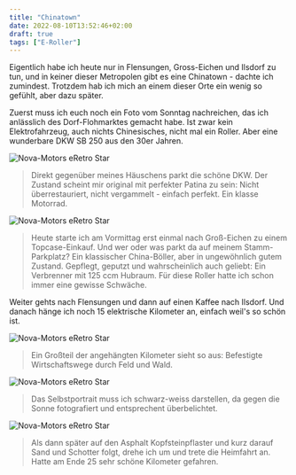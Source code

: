 ```yaml
---
title: "Chinatown"
date: 2022-08-10T13:52:46+02:00
draft: true
tags: ["E-Roller"]
---
```

Eigentlich habe ich heute nur in Flensungen, Gross-Eichen und Ilsdorf zu tun, und in keiner dieser Metropolen gibt es eine Chinatown - dachte ich zumindest. Trotzdem hab ich mich an einem dieser Orte ein wenig so gefühlt, aber dazu später.

Zuerst muss ich euch noch ein Foto vom Sonntag nachreichen, das ich anlässlich des Dorf-Flohmarktes gemacht habe. Ist zwar kein Elektrofahrzeug, auch nichts Chinesisches, nicht mal ein Roller. Aber eine wunderbare DKW SB 250 aus den 30er Jahren.

![Nova-Motors eRetro Star](../08-10-p01.jpg)
> Direkt gegenüber meines Häuschens parkt die schöne DKW. Der Zustand scheint mir original mit perfekter Patina zu sein: Nicht überrestauriert, nicht vergammelt - einfach perfekt. Ein klasse Motorrad.

![Nova-Motors eRetro Star](../08-10-p02.jpg)
> Heute starte ich am Vormittag erst einmal nach Groß-Eichen zu einem Topcase-Einkauf. Und wer oder was parkt da auf meinem Stamm-Parkplatz? Ein klassischer China-Böller, aber in ungewöhnlich gutem Zustand. Gepflegt, geputzt und wahrscheinlich auch geliebt: Ein Verbrenner mit 125 ccm Hubraum. Für diese Roller hatte ich schon immer eine gewisse Schwäche.

Weiter gehts nach Flensungen und dann auf einen Kaffee nach Ilsdorf. Und danach hänge ich noch 15 elektrische Kilometer an, einfach weil's so schön ist.

![Nova-Motors eRetro Star](../08-10-p03.jpg)
> Ein Großteil der angehängten Kilometer sieht so aus: Befestigte Wirtschaftswege durch Feld und Wald.

![Nova-Motors eRetro Star](../08-10-p04.jpg)
> Das Selbstportrait muss ich schwarz-weiss darstellen, da gegen die Sonne fotografiert und entsprechent überbelichtet.

![Nova-Motors eRetro Star](../08-10-p05.jpg)
> Als dann später auf den Asphalt Kopfsteinpflaster und kurz darauf Sand und Schotter folgt, drehe ich um und trete die Heimfahrt an. Hatte am Ende 25 sehr schöne Kilometer gefahren.
